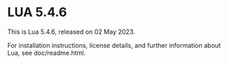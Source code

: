 # LUA 5.4.6

This is Lua 5.4.6, released on 02 May 2023.

For installation instructions, license details, and
further information about Lua, see doc/readme.html.

